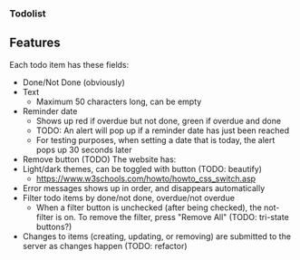 ### Todolist

## Features
Each todo item has these fields:
 - Done/Not Done (obviously)
 - Text
   - Maximum 50 characters long, can be empty
 - Reminder date
   - Shows up red if overdue but not done, green if overdue and done
   - TODO: An alert will pop up if a reminder date has just been reached
   - For testing purposes, when setting a date that is today, the alert pops up 30 seconds later
 - Remove button (TODO)
The website has:
 - Light/dark themes, can be toggled with button (TODO: beautify)
   - https://www.w3schools.com/howto/howto_css_switch.asp
 - Error messages shows up in order, and disappears automatically
 - Filter todo items by done/not done, overdue/not overdue
   - When a filter button is unchecked (after being checked), the not-filter is on. To remove the filter, press "Remove All" (TODO: tri-state buttons?)
 - Changes to items (creating, updating, or removing) are submitted to the server as changes happen (TODO: refactor)